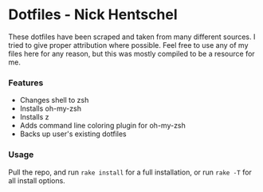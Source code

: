 # Dotfiles - Nick Hentschel #

These dotfiles have been scraped and taken from many different sources. I tried to give proper attribution where possible. Feel free to use any of my files here for any reason, but this was mostly compiled to be a resource for me.

### Features ###

- Changes shell to zsh
- Installs oh-my-zsh
- Installs z
- Adds command line coloring plugin for oh-my-zsh
- Backs up user's existing dotfiles

### Usage ###

Pull the repo, and run `rake install` for a full installation, or run `rake -T` for all install options.
